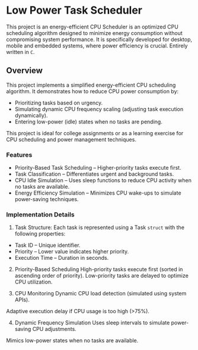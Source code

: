 # Low Power Task Scheduler
This project is an energy-efficient CPU Scheduler is an optimized CPU scheduling algorithm designed to minimize energy consumption without compromising system performance. It is specifically developed for  desktop, mobile and embedded systems, where power efficiency is crucial. Entirely written in `C`.

## Overview
This project implements a simplified energy-efficient CPU scheduling algorithm. It demonstrates how to reduce CPU power consumption by:

- Prioritizing tasks based on urgency.
- Simulating dynamic CPU frequency scaling (adjusting task execution dynamically).
- Entering low-power (idle) states when no tasks are pending.

This project is ideal for college assignments or as a learning exercise for CPU scheduling and power management techniques.

### Features
* Priority-Based Task Scheduling – Higher-priority tasks execute first.
* Task Classification – Differentiates urgent and background tasks.
* CPU Idle Simulation – Uses sleep functions to reduce CPU activity when no tasks are available.
* Energy Efficiency Simulation – Minimizes CPU wake-ups to simulate power-saving techniques.

### Implementation Details
1. Task Structure:
Each task is represented using a Task `struct` with the following properties:
- Task ID – Unique identifier.
- Priority – Lower value indicates higher priority.
- Execution Time – Duration in seconds.

2. Priority-Based Scheduling
High-priority tasks execute first (sorted in ascending order of priority).
Low-priority tasks are delayed to optimize CPU utilization.

3. CPU Monitoring
Dynamic CPU load detection (simulated using system APIs).

Adaptive execution delay if CPU usage is too high (>75%).

4. Dynamic Frequency Simulation
Uses sleep intervals to simulate power-saving CPU adjustments.

Mimics low-power states when no tasks are available.
